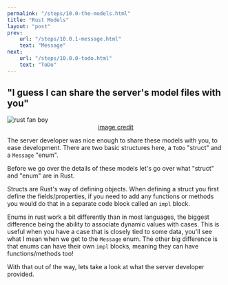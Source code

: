 ```yaml
---
permalink: "/steps/10.0-the-models.html"
title: "Rust Models"
layout: "post"
prev: 
    url: "/steps/10.0.1-message.html"
    text: "Message"
next: 
    url: "/steps/10.0.0-todo.html"
    text: "ToDo"
---
```

<div class="presenting">
<h2>"I guess I can share the server's model files with you"</h2>
<img src="{{"/assets/img/fan.boy.jpg" | relative_url}}" alt="rust fan boy" style="margin:auto;display:block;max-height:600px;">
<a href="https://www.dragoart.com/tuts/3423/1/1/how-to-draw-chum-chum-from-fanboy-and-chum-chum.htm" style="display:block;margin:auto;text-align:center;">image credit</a>
</div>
<div class="explain">
<p>
The server developer was nice enough to share these models with you, to ease development.
There are two basic structures here, a <code>ToDo</code> "struct" and a <code>Message</code> "enum".</p>
<p>
Before we go over the details of these models let's go over what "struct" and "enum" are in Rust.
</p>
<p>
Structs are Rust's way of defining objects. When defining a struct you first define the fields/properties, if you need to add any functions or methods you would do that in a separate code block called an <code>impl</code> block.
</p>
<p>
Enums in rust work a bit differently than in most languages, the biggest difference
being the ability to associate dynamic values with cases. This is useful when you have a case that is closely tied to some data, you'll see what I mean when we get to the <code>Message</code> enum. The other big difference is that enums can have their own <code>impl</code> blocks, meaning they can have functions/methods too!
</p>
<p>With that out of the way, lets take a look at what the server developer provided.</p>
</div>
